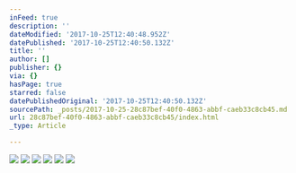 ```yaml
---
inFeed: true
description: ''
dateModified: '2017-10-25T12:40:48.952Z'
datePublished: '2017-10-25T12:40:50.132Z'
title: ''
author: []
publisher: {}
via: {}
hasPage: true
starred: false
datePublishedOriginal: '2017-10-25T12:40:50.132Z'
sourcePath: _posts/2017-10-25-28c87bef-40f0-4863-abbf-caeb33c8cb45.md
url: 28c87bef-40f0-4863-abbf-caeb33c8cb45/index.html
_type: Article

---
```

![](https://the-grid-user-content.s3-us-west-2.amazonaws.com/af009839-8eb9-4563-8196-c1a6986fd1e0.png)
![](https://the-grid-user-content.s3-us-west-2.amazonaws.com/7b9ef62e-e2f4-4e03-b2fc-0f3f796366af.png)
![](https://the-grid-user-content.s3-us-west-2.amazonaws.com/e384984f-7913-49a9-b936-1e3ccbc87b2f.png)
![](https://the-grid-user-content.s3-us-west-2.amazonaws.com/9445ca08-1500-4cbd-b779-b0b0ebde09dd.png)
![](https://the-grid-user-content.s3-us-west-2.amazonaws.com/53a34a32-78e3-4120-a377-8fd70c7d0773.png)
![](https://the-grid-user-content.s3-us-west-2.amazonaws.com/8c34cb6f-4980-403f-88e9-08c5a2e3f94c.png)